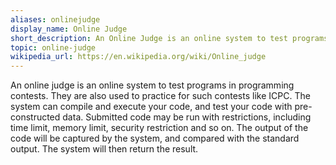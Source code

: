 ```yaml
---
aliases: onlinejudge
display_name: Online Judge
short_description: An Online Judge is an online system to test programs in programming contests like ICPC.
topic: online-judge
wikipedia_url: https://en.wikipedia.org/wiki/Online_judge
---
```

An online judge is an online system to test programs in programming contests. They are also used to practice for such contests like ICPC. The system can compile and execute your code, and test your code with pre-constructed data. Submitted code may be run with restrictions, including time limit, memory limit, security restriction and so on. The output of the code will be captured by the system, and compared with the standard output. The system will then return the result.
